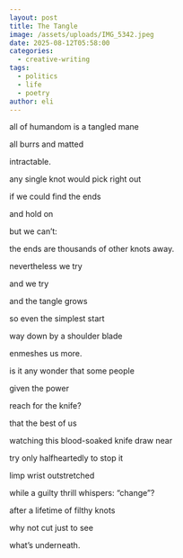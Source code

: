 ```yaml
---
layout: post
title: The Tangle
image: /assets/uploads/IMG_5342.jpeg
date: 2025-08-12T05:58:00
categories:
  - creative-writing
tags:
  - politics
  - life
  - poetry
author: eli
---
```

all of humandom is a tangled mane

all burrs and matted 

intractable. 

any single knot would pick right out 

if we could find the ends

and hold on

but we can’t:

the ends are thousands of other knots away.

nevertheless we try

and we try

and the tangle grows 

so even the simplest start

way down by a shoulder blade 

enmeshes us more. 

is it any wonder that some people

given the power

reach for the knife?

that the best of us

watching this blood-soaked knife draw near

try only halfheartedly to stop it

limp wrist outstretched

while a guilty thrill whispers: “change”?

after a lifetime of filthy knots

why not cut just to see

what’s underneath.
